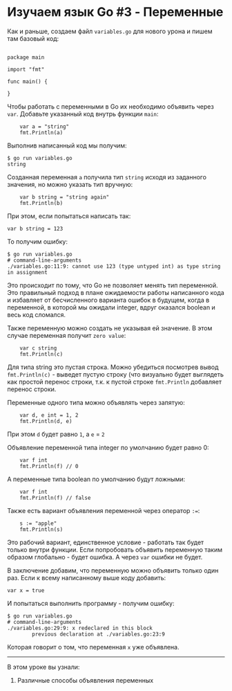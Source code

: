 
# Изучаем язык Go #3 - Переменные

Как и раньше, создаем файл `variables.go` для нового урона и пишем там базовый код:

```

package main

import "fmt"

func main() {

}

```

Чтобы работать с переменными в Go их необходимо объявить через `var`. Добавьте указанный код внутрь функции `main`:

```
    var a = "string"
    fmt.Println(a)
```

Выполнив написанный код мы получим:

```
$ go run variables.go 
string
```

Созданная переменная `a` получила тип `string` исходя из заданного значения, но можно указать тип вручную:

```
    var b string = "string again"
    fmt.Println(b)
```

При этом, если попытаться написать так:

```
var b string = 123
```

То получим ошибку:

```
$ go run variables.go 
# command-line-arguments
./variables.go:11:9: cannot use 123 (type untyped int) as type string in assignment
```

Это происходит по тому, что Go не позволяет менять тип переменной. Это правильный подход в плане ожидаемости работы 
написанного кода и избавляет от бесчисленного варианта ошибок в будущем, когда в переменной, в которой мы ожидали 
integer, вдруг оказался boolean и весь код сломался.

Также переменную можно создать не указывая ей значение. В этом случае переменная получит `zero value`:

```
    var c string
    fmt.Println(c)
```

Для типа string это пустая строка. Можно убедиться посмотрев вывод `fmt.Println(c)` - выведет пустую строку (что 
визуально будет выглядеть как простой перенос строки, т.к. к пустой строке `fmt.Println` добавляет перенос строки.

Переменные одного типа можно объявлять через запятую:

```
    var d, e int = 1, 2
    fmt.Println(d, e)
```

При этом `d` будет равно `1`, а `e` = `2`

Объявление переменной типа integer по умолчанию будет равно 0:

```
    var f int
    fmt.Println(f) // 0
```

А переменные типа boolean по умолчанию будут ложными:

```
    var f int
    fmt.Println(f) // false
```

Также есть вариант объявления переменной через оператор `:=`:

```
    s := "apple"
    fmt.Println(s)
```

Это рабочий вариант, единственное условие - работать так будет только внутри функции. Если попробовать объявить 
переменную таким образом глобально - будет ошибка. А через `var` ошибки не будет.

В заключение добавим, что переменную можно объявить только один раз. Если к всему написанному выше коду добавить:

````
var x = true
````

И попытаться выполнить программу - получим ошибку:

```
$ go run variables.go 
# command-line-arguments
./variables.go:29:9: x redeclared in this block
        previous declaration at ./variables.go:23:9
```

Которая говорит о том, что переменная `x` уже объявлена.

____


В этом уроке вы узнали:

1. Различные способы объявления переменных
